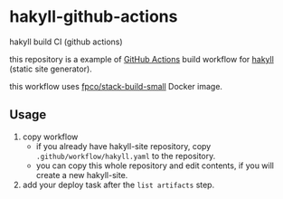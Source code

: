 # hakyll-github-actions
hakyll build CI (github actions)

this repository is a example of [GitHub Actions](https://github.co.jp/features) build workflow for [hakyll](https://jaspervdj.be/hakyll/) (static site generator).

this workflow uses [fpco/stack-build-small](fpco/stack-build-small) Docker image.

## Usage

1. copy workflow 
    - if you already have hakyll-site repository, copy `.github/workflow/hakyll.yaml` to the repository.
    - you can copy this whole repository and edit contents, if you will create a new hakyll-site.
1. add your deploy task after the `list artifacts` step.

